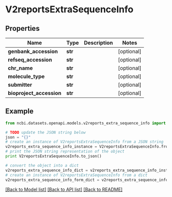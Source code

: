 # V2reportsExtraSequenceInfo


## Properties

Name | Type | Description | Notes
------------ | ------------- | ------------- | -------------
**genbank_accession** | **str** |  | [optional] 
**refseq_accession** | **str** |  | [optional] 
**chr_name** | **str** |  | [optional] 
**molecule_type** | **str** |  | [optional] 
**submitter** | **str** |  | [optional] 
**bioproject_accession** | **str** |  | [optional] 

## Example

```python
from ncbi.datasets.openapi.models.v2reports_extra_sequence_info import V2reportsExtraSequenceInfo

# TODO update the JSON string below
json = "{}"
# create an instance of V2reportsExtraSequenceInfo from a JSON string
v2reports_extra_sequence_info_instance = V2reportsExtraSequenceInfo.from_json(json)
# print the JSON string representation of the object
print V2reportsExtraSequenceInfo.to_json()

# convert the object into a dict
v2reports_extra_sequence_info_dict = v2reports_extra_sequence_info_instance.to_dict()
# create an instance of V2reportsExtraSequenceInfo from a dict
v2reports_extra_sequence_info_form_dict = v2reports_extra_sequence_info.from_dict(v2reports_extra_sequence_info_dict)
```
[[Back to Model list]](../README.md#documentation-for-models) [[Back to API list]](../README.md#documentation-for-api-endpoints) [[Back to README]](../README.md)


